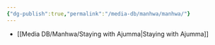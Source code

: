 ```yaml
---
{"dg-publish":true,"permalink":"/media-db/manhwa/manhwa/"}
---
```




- [[Media DB/Manhwa/Staying with Ajumma\|Staying with Ajumma]]

